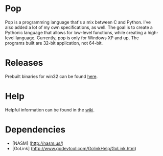 # Pop
Pop is a programming language that's a mix between C and Python. I've also added a lot of my own specifications, as well. The goal is to create a Pythonic language that allows for low-level functions, while creating a high-level language.
Currently, pop is only for Windows XP and up. The programs built are 32-bit application, not 64-bit.

# Releases
Prebuilt binaries for win32 can be found [here](https://github.com/I8087/Pop/releases).

# Help
Helpful information can be found in the [wiki](https://github.com/I8087/Pop/wiki).

# Dependencies
* [NASM] (http://nasm.us/)
* [GoLink] (http://www.godevtool.com/GolinkHelp/GoLink.htm)
